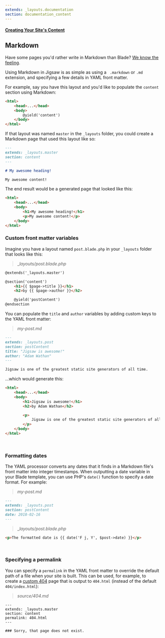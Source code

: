 ```yaml
---
extends: _layouts.documentation
section: documentation_content
---
```


#### [Creating Your Site's Content](/docs/content)
## Markdown

Have some pages you'd rather write in Markdown than Blade? [We know the feeling](https://github.com/tighten/jigsaw-site/tree/master/source/docs).

Using Markdown in Jigsaw is as simple as using a ` .markdown` or `.md` extension, and specifying a few details in YAML front matter.

For example, say you have this layout and you'd like to populate the `content` section using Markdown:

```html
<html>
    <head>...</head>
    <body>
        @yield('content')
    </body>
</html>
```

If that layout was named `master` in the `_layouts` folder, you could create a Markdown page that used this layout like so:

```markdown
---
extends: _layouts.master
section: content
---

# My awesome heading!

My awesome content!
```

The end result would be a generated page that looked like this:

```html
<html>
    <head>...</head>
    <body>
        <h1>My awesome heading!</h1>
        <p>My awesome content!</p>
    </body>
</html>
```

### Custom front matter variables

Imagine you have a layout named `post.blade.php` in your `_layouts` folder that looks like this:

> __layouts/post.blade.php_

```html
@extends('_layouts.master')

@section('content')
    <h1>{{ $page->title }}</h1>
    <h2>by {{ $page->author }}</h2>

    @yield('postContent')
@endsection
```

You can populate the `title` and `author` variables by adding custom keys to the YAML front matter:

> _my-post.md_

```markdown
---
extends: _layouts.post
section: postContent
title: "Jigsaw is awesome!"
author: "Adam Wathan"
---

Jigsaw is one of the greatest static site generators of all time.
```

...which would generate this:

```html
<html>
    <head>...</head>
    <body>
        <h1>Jigsaw is awesome!</h1>
        <h2>by Adam Wathan</h2>

        <p>
            Jigsaw is one of the greatest static site generators of all time.
        </p>
    </body>
</html>
```

<br>

### Formatting dates

The YAML processor converts any dates that it finds in a Markdown file's front matter into integer timestamps. When outputting a date variable in your Blade template, you can use PHP's `date()` function to specify a date format. For example:


> _my-post.md_

```markdown
---
extends: _layouts.post
section: postContent
date: 2018-02-16
---
```

> __layouts/post.blade.php_

```html
<p>The formatted date is {{ date('F j, Y', $post->date) }}</p>
```


<br>

### Specifying a permalink

You can specify a `permalink` in the YAML front matter to override the default path of a file when your site is built. This can be used, for example, to create a [custom 404](/docs/custom-404-page) page that is output to `404.html` (instead of the default `404/index.html`):

> _source/404.md_

```
---
extends: _layouts.master
section: content
permalink: 404.html
---

### Sorry, that page does not exist.
```

